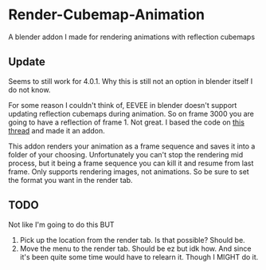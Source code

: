 # Render-Cubemap-Animation
A blender addon I made for rendering animations with reflection cubemaps

## Update
Seems to still work for 4.0.1. Why this is still not an option in blender itself I do not know.

For some reason I couldn't think of, EEVEE in blender doesn't support updating reflection cubemaps during animation. So on frame 3000 you are going to have a reflection of frame 1. Not great. I based the code on [this thread](https://blenderartists.org/t/baking-reflection-cubemaps-every-frame-of-an-animation/1245233) and made it an addon. 

This addon renders your animation as a frame sequence and saves it into a folder of your choosing. Unfortunately you can't stop the rendering mid process, but it being a frame sequence you can kill it and resume from last frame. 
Only supports rendering images, not animations. So be sure to set the format you want in the render tab.

## TODO
Not like I'm going to do this BUT
1. Pick up the location from the render tab. Is that possible? Should be.
2. Move the menu to the render tab. Should be ez but idk how. And since it's been quite some time would have to relearn it. Though I MIGHT do it.
